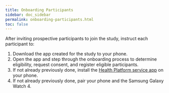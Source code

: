 ```yaml
---
title: Onboarding Participants
sidebar: doc_sidebar
permalink: onboarding-participants.html
toc: false
---
```


After inviting prospective participants to join the study, instruct each participant to:

1. Download the app created for the study to your phone.
2. Open the app and step through the onboarding process to determine eligibility, request consent, and register eligible participants.
3. If not already previously done, install the [Health Platform service app](https://play.google.com/store/apps/details?id=com.samsung.android.service.health&hl=en&gl=US) on your phone.
4. If not already previously done, pair your phone and the Samsung Galaxy Watch 4.
